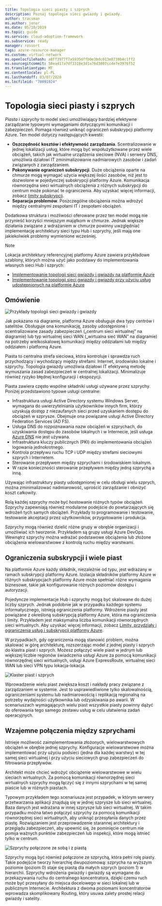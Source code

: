 ```yaml
---
title: Topologia sieci piasty i szprych
description: Poznaj topologie sieci gwiazdy i gwiazdy.
author: tracsman
ms.author: jonor
ms.date: 05/10/2019
ms.topic: guide
ms.service: cloud-adoption-framework
ms.subservice: ready
manager: rossort
tags: azure-resource-manager
ms.custom: virtual-network
ms.openlocfilehash: a8ff3977f7a5935dffb0e3bdc013e8730b4c1ff2
ms.sourcegitcommit: 58ea417a7df3318e3d1a76d3807cc4e7e3976f52
ms.translationtype: MT
ms.contentlocale: pl-PL
ms.lasthandoff: 03/07/2020
ms.locfileid: "78891924"
---
```

<!-- cSpell:ignore tracsman jonor rossort NVAs -->

# <a name="hub-and-spoke-network-topology"></a>Topologia sieci piasty i szprych

*Piasta i szprychy* to model sieci umożliwiający bardziej efektywne zarządzanie typowymi wymaganiami dotyczącymi komunikacji i zabezpieczeń. Pomaga również uniknąć ograniczeń subskrypcji platformy Azure. Ten model dotyczy następujących kwestii:

- **Oszczędność kosztów i efektywność zarządzania**. Scentralizowanie w jednej lokalizacji usług, które mogą być współużytkowane przez wiele obciążeń, takich jak wirtualne urządzenia sieciowe (NVA) i serwery DNS, umożliwia działowi IT zminimalizowanie nadmiarowych zasobów i zadań związanych z zarządzaniem.
- **Pokonywanie ograniczeń subskrypcji**. Duże obciążenia oparte na chmurze mogą wymagać użycia większej ilości zasobów, niż jest to dozwolone w pojedynczej subskrypcji platformy Azure. Komunikacja równorzędna sieci wirtualnych obciążenia z różnych subskrypcji do centrum może pokonać te ograniczenia. Aby uzyskać więcej informacji, zobacz [limity subskrypcji](https://docs.microsoft.com/azure/azure-subscription-service-limits).
- **Separacja problemów**. Poszczególne obciążenia można wdrożyć między centralnymi zespołami IT i zespołami obciążeń.

Dodatkowa struktura i możliwości oferowane przez ten model mogą nie przynieść korzyści mniejszym majątkom w chmurze. Jednak większe działania związane z wdrażaniem w chmurze powinny uwzględniać implementację architektury sieci typu Hub i szprychy, jeśli mają one jakiekolwiek problemy wymienione wcześniej.

> [!NOTE]
> Lokacja architektury referencyjnej platformy Azure zawiera przykładowe szablony, których można użyć jako podstawy do implementowania własnych sieci Hub i szprych:
>
> - [Implementowanie topologii sieci gwiazdy i gwiazdy na platformie Azure](https://docs.microsoft.com/azure/architecture/reference-architectures/hybrid-networking/hub-spoke)
> - [Implementowanie topologii sieci gwiazdy i gwiazdy przy użyciu usług udostępnionych na platformie Azure](https://docs.microsoft.com/azure/architecture/reference-architectures/hybrid-networking/shared-services)

## <a name="overview"></a>Omówienie

![Przykłady topologii sieci gwiazdy i gwiazdy][1]

Jak pokazano na diagramie, platforma Azure obsługuje dwa typy centrów i satelitów. Obsługuje ona komunikację, zasoby udostępnione i scentralizowane zasady zabezpieczeń („centrum sieci wirtualnej” na diagramie) lub typ wirtualnej sieci WAN („wirtualna sieć WAN” na diagramie) na potrzeby wielkoskalowej komunikacji między oddziałami lub między oddziałem i platformą Azure.

Piasta to centralna strefa sieciowa, która kontroluje i sprawdza ruch przychodzący i wychodzący między strefami: Internet, środowisko lokalne i szprychy. Topologia gwiazdy umożliwia działowi IT efektywną metodę wymuszania zasad zabezpieczeń w centralnej lokalizacji. Minimalizuje również ryzyko błędnej konfiguracji i ekspozycji.

Piasta zawiera często wspólne składniki usługi używane przez szprychy. Poniżej przedstawiono typowe usługi centralne:

- Infrastruktura usługi Active Directory systemu Windows Server, wymagana do uwierzytelniania użytkowników innych firm, którzy uzyskują dostęp z niezaufanych sieci przed uzyskaniem dostępu do obciążeń w szprysze. Obejmuje ona powiązane usługi Active Directory Federation Services (AD FS).
- Usługa DNS do rozpoznawania nazw obciążeń w szprychach, do uzyskiwania dostępu do zasobów lokalnych i w Internecie, jeśli usługa [Azure DNS](https://docs.microsoft.com/azure/dns/dns-overview) nie jest używana.
- Infrastruktura kluczy publicznych (PKI) do implementowania obciążeń logowania jednokrotnego.
- Kontrola przepływu ruchu TCP i UDP między strefami sieciowymi szprych i Internetem.
- Sterowanie przepływem między szprychami i środowiskiem lokalnym.
- W razie konieczności sterowanie przepływem między jedną szprychą a inną.

Używając infrastruktury piasty udostępnionej w celu obsługi wielu szprych, można zminimalizować nadmiarowość, uprościć zarządzanie i obniżyć koszt całkowity.

Rolą każdej szprychy może być hostowanie różnych typów obciążeń. Szprychy zapewniają również modularne podejście do powtarzających się wdrożeń tych samych obciążeń. Przykłady to programowanie i testowanie, testowanie akceptacji przez użytkowników, przygotowanie i produkcja.

Szprychy mogą również dzielić różne grupy w obrębie organizacji i umożliwiać ich tworzenie. Przykładem są grupy usługi Azure DevOps. Wewnątrz szprychy można wdrażać podstawowe obciążenia lub złożone obciążenia wielowarstwowe z kontrolą ruchu między warstwami.

## <a name="subscription-limits-and-multiple-hubs"></a>Ograniczenia subskrypcji i wiele piast

Na platformie Azure każdy składnik, niezależnie od typu, jest wdrażany w ramach subskrypcji platformy Azure. Izolacja składników platformy Azure w różnych subskrypcjach platformy Azure może spełniać różne wymagania biznesowe, takie jak konfigurowanie różnych poziomów dostępu i autoryzacji.

Pojedyncze implementacje Hub i szprychy mogą być skalowane do dużej liczby szprych. Jednak podobnie jak w przypadku każdego systemu informatycznego, istnieją ograniczenia platformy. Wdrożenie piasty jest powiązane z określoną subskrypcją platformy Azure, która ma ograniczenia i limity. Przykładem jest maksymalna liczba komunikacji równorzędnych sieci wirtualnych. Aby uzyskać więcej informacji, zobacz [Limity, przydziały i ograniczenia usług i subskrypcji platformy Azure](https://docs.microsoft.com/azure/azure-subscription-service-limits).

W przypadkach, gdy ograniczenia mogą stanowić problem, można skalować w górę architekturę, rozszerzając model z jednej piasty i szprych do klastra piast i szprych. Możesz połączyć wiele piast w jednym lub większej liczbie regionów świadczenia usługi Azure za pomocą komunikacji równorzędnej sieci wirtualnych, usługi Azure ExpressRoute, wirtualnej sieci WAN lub sieci VPN typu lokacja-lokacja.

![Klaster piast i szprych][2]

Wprowadzenie wielu piast zwiększa koszt i nakłady pracy związane z zarządzaniem w systemie. Jest to usprawiedliwione tylko skalowalnością, ograniczeniami systemu lub nadmiarowością i replikacją regionalną na potrzeby wydajności użytkownika lub odzyskiwania po awarii. W scenariuszach wymagających wielu piast wszystkie piasty powinny dążyć do oferowania tego samego zestawu usług w celu ułatwienia zadań operacyjnych.

## <a name="interconnection-between-spokes"></a>Wzajemne połączenia między szprychami

Istnieje możliwość zaimplementowania złożonych, wielowarstwowych obciążeń w obrębie jednej szprychy. Konfiguracje wielowarstwowe można implementować przy użyciu podsieci (jedna dla każdej warstwy) w tej samej sieci wirtualnej i przy użyciu sieciowych grup zabezpieczeń do filtrowania przepływów.

Architekt może chcieć wdrożyć obciążenie wielowarstwowe w wielu sieciach wirtualnych. Za pomocą komunikacji równorzędnej sieci wirtualnych szprychy mogą łączyć się z innymi szprychami w tej samej piaście lub w różnych piastach.

Typowym przykładem tego scenariusza jest przypadek, w którym serwery przetwarzania aplikacji znajdują się w jednej szprysze lub sieci wirtualnej. Baza danych jest wdrażana w innej szprysze lub sieci wirtualnej. W takim przypadku można łatwo połączyć szprychy za pomocą komunikacji równorzędnej sieci wirtualnych, aby uniknąć przesyłania danych przez piastę. Rozwiązaniem jest przeprowadzenie starannej architektury i przeglądu zabezpieczeń, aby upewnić się, że pominięcie centrum nie pomija ważnych punktów zabezpieczeń lub inspekcji, które mogą istnieć tylko w centrum.

![Szprychy połączone ze sobą i z piastą][3]

Szprychy mogą być również połączone ze szprychą, która pełni rolę piasty. Takie podejście tworzy hierarchię dwupoziomową: szprycha na wyższym poziomie (poziom 0) staje się piastą dla małych szprych (poziom 1) w hierarchii. Szprychy wdrożenia gwiazdy i gwiazdy są wymagane do przekazywania ruchu do centralnego koncentratora, dzięki czemu ruch może być przesyłany do miejsca docelowego w sieci lokalnej lub w publicznym Internecie. Architektura z dwoma poziomami koncentratorów wprowadza skomplikowany Routing, który usuwa zalety prostej relacji gwiazdy i satelity.

<!-- images -->

[1]: ../../_images/azure-best-practices/network-hub-spoke-high-level.png "Ogólny przykład piasty i szprych"
[2]: ../../_images/azure-best-practices/network-hub-spokes-cluster.png "Klaster piast i szprych"
[3]: ../../_images/azure-best-practices/network-spoke-to-spoke.png "Szprycha do szprychy"
